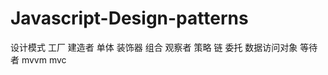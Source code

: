 # Javascript-Design-patterns
设计模式
  工厂 
  建造者
  单体
  装饰器
  组合
  观察者
  策略
  链
  委托
  数据访问对象
  等待者
  mvvm 
  mvc

